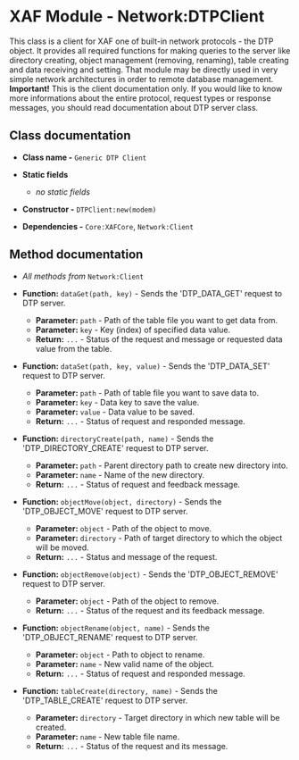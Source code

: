 # XAF Module - Network:DTPClient

This class is a client for XAF one of built-in network protocols - the DTP object. It provides all required functions for making queries to the server like directory creating, object management (removing, renaming), table creating and data receiving and setting. That module may be directly used in very simple network architectures in order to remote database management. **Important!** This is the client documentation only. If you would like to know more informations about the entire protocol, request types or response messages, you should read documentation about DTP server class.

## Class documentation

* **Class name -** `Generic DTP Client`
* **Static fields**

  * *no static fields*

* **Constructor -** `DTPClient:new(modem)`
* **Dependencies -** `Core:XAFCore`, `Network:Client`

## Method documentation

* *All methods from* `Network:Client`

* **Function:** `dataGet(path, key)` - Sends the 'DTP_DATA_GET' request to DTP server.

  * **Parameter:** `path` - Path of the table file you want to get data from.
  * **Parameter:** `key` - Key (index) of specified data value.
  * **Return:** `...` - Status of the request and message or requested data value from the table.

* **Function:** `dataSet(path, key, value)` - Sends the 'DTP_DATA_SET' request to DTP server.

  * **Parameter:** `path` - Path of table file you want to save data to.
  * **Parameter:** `key` - Data key to save the value.
  * **Parameter:** `value` - Data value to be saved.
  * **Return:** `...` - Status of request and responded message.

* **Function:** `directoryCreate(path, name)` - Sends the 'DTP_DIRECTORY_CREATE' request to DTP server.

  * **Parameter:** `path` - Parent directory path to create new directory into.
  * **Parameter:** `name` - Name of the new directory.
  * **Return:** `...` - Status of request and feedback message.

* **Function:** `objectMove(object, directory)` - Sends the 'DTP_OBJECT_MOVE' request to DTP server.

  * **Parameter:** `object` - Path of the object to move.
  * **Parameter:** `directory` - Path of target directory to which the object will be moved.
  * **Return:** `...` - Status and message of the request.

* **Function:** `objectRemove(object)` - Sends the 'DTP_OBJECT_REMOVE' request to DTP server.

  * **Parameter:** `object` - Path of the object to remove.
  * **Return:** `...` - Status of the request and its feedback message.

* **Function:** `objectRename(object, name)` - Sends the 'DTP_OBJECT_RENAME' request to DTP server.

  * **Parameter:** `object` - Path to object to rename.
  * **Parameter:** `name` - New valid name of the object.
  * **Return:** `...` - Status of request and responded message.

* **Function:** `tableCreate(directory, name)` - Sends the 'DTP_TABLE_CREATE' request to DTP server.

  * **Parameter:** `directory` - Target directory in which new table will be created.
  * **Parameter:** `name` - New table file name.
  * **Return:** `...` - Status of the request and its message.

